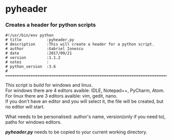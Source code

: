 # pyheader
### Creates a header for python scripts

```
#!/usr/bin/env python
# title           :pyheader.py
# description     :This will create a header for a python script.
# author          :Gabriel Ionescu
# date            :2017/09/21
# version         :1.1.2
# notes           :
# python_version  :3.6
# ==============================================================================
```

This script is build for windows and linux.  
For windows there are 4 editors avaible: IDLE, Notepad++, PyCharm, Atom.  
For linux there are 3 editors avaible: vim, gedit, nano.  
If you don't have an editor and you will select it, the file will be created, but no editor will start.

What needs to be personalised: author's name, version(only if you need to), paths for windows editors.

<i><b>pyheader.py</b></i> needs to be copied to your current working directory.
